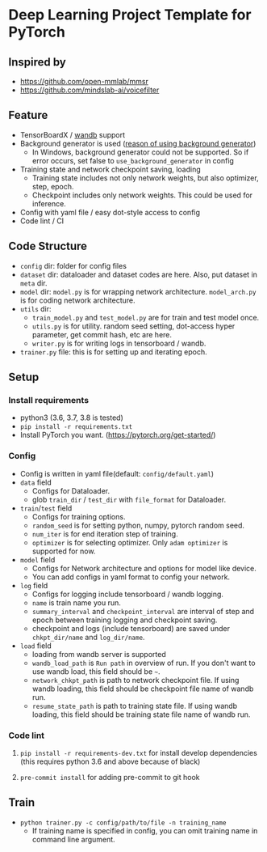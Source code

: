 # Deep Learning Project Template for PyTorch

## Inspired by

- https://github.com/open-mmlab/mmsr
- https://github.com/mindslab-ai/voicefilter

## Feature

- TensorBoardX / [wandb](https://www.wandb.com/) support
- Background generator is used ([reason of using background generator](https://github.com/IgorSusmelj/pytorch-styleguide/issues/5))
  - In Windows, background generator could not be supported. So if error occurs, set false to `use_background_generator` in config
- Training state and network checkpoint saving, loading
    - Training state includes not only network weights, but also optimizer, step, epoch.
    - Checkpoint includes only network weights. This could be used for inference. 
- Config with yaml file / easy dot-style access to config
- Code lint / CI

## Code Structure

- `config` dir: folder for config files
- `dataset` dir: dataloader and dataset codes are here. Also, put dataset in `meta` dir.
- `model` dir: `model.py` is for wrapping network architecture. `model_arch.py` is for coding network architecture.
- `utils` dir:
    - `train_model.py` and `test_model.py` are for train and test model once.
    - `utils.py` is for utility. random seed setting, dot-access hyper parameter, get commit hash, etc are here. 
    - `writer.py` is for writing logs in tensorboard / wandb.
- `trainer.py` file: this is for setting up and iterating epoch.

## Setup

### Install requirements

- python3 (3.6, 3.7, 3.8 is tested)
- `pip install -r requirements.txt`
- Install PyTorch you want. (https://pytorch.org/get-started/)

### Config

- Config is written in yaml file(default: `config/default.yaml`)
- `data` field
    - Configs for Dataloader.
    - glob `train_dir` / `test_dir` with `file_format` for Dataloader.
- `train`/`test` field
    - Configs for training options.
    - `random_seed` is for setting python, numpy, pytorch random seed.
    - `num_iter` is for end iteration step of training.
    - `optimizer` is for selecting optimizer. Only `adam optimizer` is supported for now.
- `model` field
    - Configs for Network architecture and options for model like device.
    - You can add configs in yaml format to config your network.
- `log` field
    - Configs for logging include tensorboard / wandb logging.
    - `name` is train name you run. 
    - `summary_interval` and `checkpoint_interval` are interval of step and epoch between training logging and checkpoint saving.
    - checkpoint and logs (include tensorboard) are saved under `chkpt_dir/name` and `log_dir/name`.
- `load` field
    - loading from wandb server is supported
    - `wandb_load_path` is `Run path` in overview of run. If you don't want to use wandb load, this field should be `~`.
    - `network_chkpt_path` is path to network checkpoint file.
    If using wandb loading, this field should be checkpoint file name of wandb run.
    - `resume_state_path` is path to training state file.
    If using wandb loading, this field should be training state file name of wandb run.

### Code lint

1. `pip install -r requirements-dev.txt` for install develop dependencies (this requires python 3.6 and above because of black)

1. `pre-commit install` for adding pre-commit to git hook

## Train

- `python trainer.py -c config/path/to/file -n training_name`
    - If training name is specified in config, you can omit training name in command line argument.
